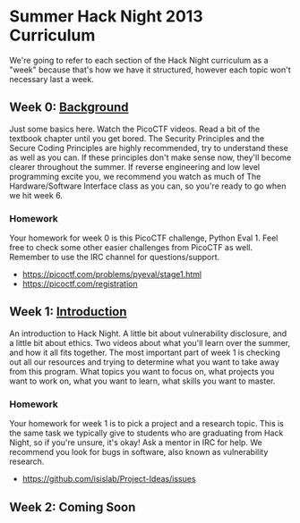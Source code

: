 # Summer Hack Night 2013 Curriculum

We're going to refer to each section of the Hack Night curriculum as a "week" because that's how we have it structured, however each topic won't necessary last a week.

## Week 0:  [Background](https://github.com/isislab/Hack-Night#week-0-background)
Just some basics here.  Watch the PicoCTF videos.  Read a bit of the textbook chapter until you get bored.  The Security Principles and the Secure Coding Principles are highly recommended, try to understand these as well as you can.  If these principles don't make sense now, they'll become clearer throughout the summer.  If reverse engineering and low level programming excite you, we recommend you watch as much of The Hardware/Software Interface class as you can, so you're ready to go when we hit week 6.

### Homework
Your homework for week 0 is this PicoCTF challenge, Python Eval 1.  Feel free to check some other easier challenges from PicoCTF as well.  Remember to use the IRC channel for questions/support.

* https://picoctf.com/problems/pyeval/stage1.html
* https://picoctf.com/registration

## Week 1:  [Introduction](https://github.com/isislab/Hack-Night#week-1-introduction)
An introduction to Hack Night.  A little bit about vulnerability disclosure, and a little bit about ethics.  Two videos about what you'll learn over the summer, and how it all fits together.  The most important part of week 1 is checking out all our resources and trying to determine what you want to take away from this program.  What topics you want to focus on, what projects you want to work on, what you want to learn, what skills you want to master.

### Homework
Your homework for week 1 is to pick a project and a research topic.  This is the same task we typically give to students who are graduating from Hack Night, so if you're unsure, it's okay!  Ask a mentor in IRC for help.  We recommend you look for bugs in software, also known as vulnerability research.

* https://github.com/isislab/Project-Ideas/issues

## Week 2:  Coming Soon
